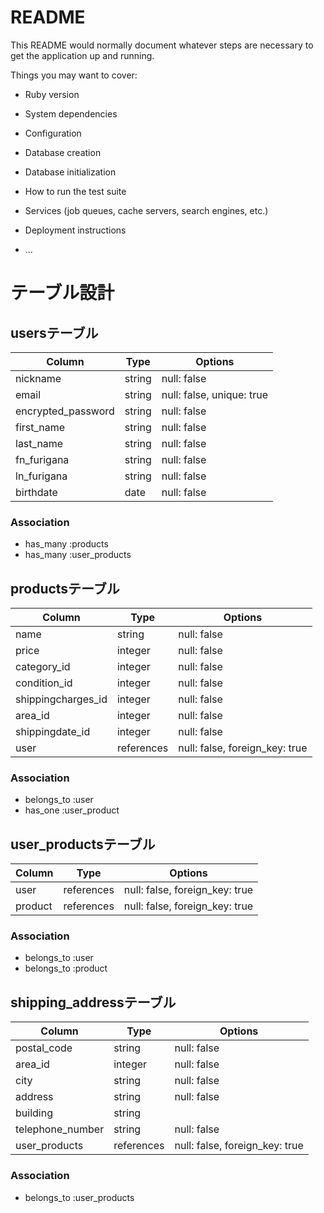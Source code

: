 # README

This README would normally document whatever steps are necessary to get the
application up and running.

Things you may want to cover:

* Ruby version

* System dependencies

* Configuration

* Database creation

* Database initialization

* How to run the test suite

* Services (job queues, cache servers, search engines, etc.)

* Deployment instructions

* ...

# テーブル設計

## usersテーブル

| Column             | Type     | Options     |
| ------------------ | -------- | ----------- |
| nickname           | string   | null: false |
| email              | string   | null: false, unique: true |
| encrypted_password | string   | null: false |
| first_name         | string   | null: false |
| last_name          | string   | null: false |
| fn_furigana        | string   | null: false |
| ln_furigana        | string   | null: false |
| birthdate          | date     | null: false |

### Association
- has_many :products
- has_many :user_products

## productsテーブル
| Column             | Type       | Options     |
| ------------------ | ---------- | ----------- |
| name               | string     | null: false |
| price              | integer    | null: false |
| category_id        | integer    | null: false |
| condition_id       | integer    | null: false |
| shippingcharges_id | integer    | null: false |
| area_id            | integer    | null: false |
| shippingdate_id    | integer    | null: false |
| user               | references | null: false, foreign_key: true |

### Association
- belongs_to :user
- has_one :user_product

## user_productsテーブル
| Column            | Type       | Options                        |
| ----------------- | ---------- | ------------------------------ |
| user              | references | null: false, foreign_key: true |
| product           | references | null: false, foreign_key: true |

### Association
- belongs_to :user
- belongs_to :product

## shipping_addressテーブル
| Column           | Type       | Options     |
| ---------------- | ---------- | ----------- |
| postal_code      | string     | null: false |
| area_id          | integer    | null: false |
| city             | string     | null: false |
| address          | string     | null: false |
| building         | string     |             |
| telephone_number | string     | null: false |
| user_products    | references | null: false, foreign_key: true |

### Association
- belongs_to :user_products
